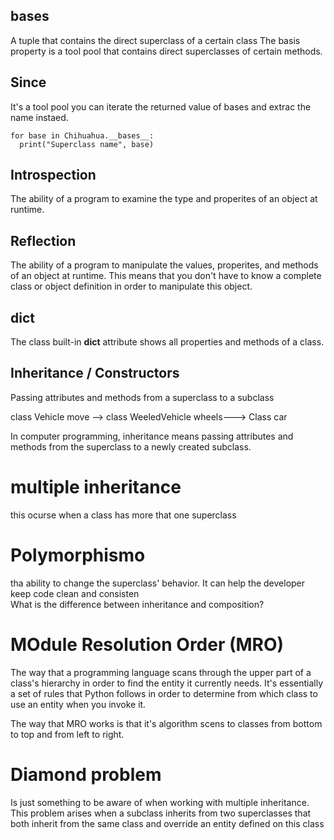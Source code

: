 ## __bases__
A tuple that contains the direct superclass of a certain class 
The basis property is a tool pool that contains direct superclasses of certain methods.  
## Since
It's a tool pool you can iterate the returned value of bases and extrac the name instaed. 
```
for base in Chihuahua.__bases__:
  print("Superclass name", base)
```
## Introspection 
The ability of a program to examine the type and properites of an object at runtime.

## Reflection 
The ability of a program to manipulate the values, properites, and methods of an object at runtime. This means that you don't have to know a complete class or object definition in order to manipulate this object. 

## __dict__
The class built-in __dict__ attribute shows all properties and methods of a class.

## Inheritance / Constructors

Passing attributes and methods from a superclass to a subclass

class Vehicle 
    move --> class WeeledVehicle
                     wheels---> Class car 

In computer programming, inheritance means passing attributes and methods from the superclass to a newly created subclass.

# multiple inheritance 
this ocurse when a class has more that one superclass

# Polymorphismo
tha ability to change the superclass' behavior. It can help the developer keep  code clean and consisten  
What is the difference between inheritance and composition?

# MOdule Resolution Order (MRO)
The way that a programming language scans through the upper part of a class's hierarchy in order to find the entity it currently needs.
It's essentially a set of rules that Python follows in order to determine from which class to use an entity when you invoke it. 

The way that MRO works is that it's algorithm scens to classes from bottom to top and from left to right. 

# Diamond problem
Is just something to be aware of when working with multiple inheritance. This problem arises when a subclass inherits from two superclasses that both inherit from the same class and override an entity defined on this class  